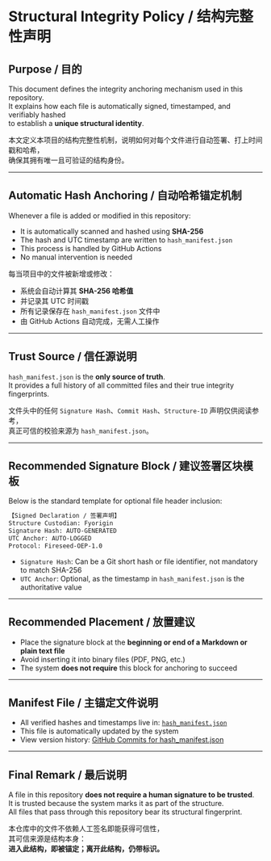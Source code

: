 # Structural Integrity Policy / 结构完整性声明

## Purpose / 目的

This document defines the integrity anchoring mechanism used in this repository.  
It explains how each file is automatically signed, timestamped, and verifiably hashed  
to establish a **unique structural identity**.

本文定义本项目的结构完整性机制，说明如何对每个文件进行自动签署、打上时间戳和哈希，  
确保其拥有唯一且可验证的结构身份。

---

## Automatic Hash Anchoring / 自动哈希锚定机制

Whenever a file is added or modified in this repository:

- It is automatically scanned and hashed using **SHA-256**
- The hash and UTC timestamp are written to `hash_manifest.json`
- This process is handled by GitHub Actions
- No manual intervention is needed

每当项目中的文件被新增或修改：

- 系统会自动计算其 **SHA-256 哈希值**
- 并记录其 UTC 时间戳
- 所有记录保存在 `hash_manifest.json` 文件中
- 由 GitHub Actions 自动完成，无需人工操作

---

## Trust Source / 信任源说明

`hash_manifest.json` is the **only source of truth**.  
It provides a full history of all committed files and their true integrity fingerprints.

文件头中的任何 `Signature Hash`、`Commit Hash`、`Structure-ID` 声明仅供阅读参考，  
真正可信的校验来源为 `hash_manifest.json`。

---

## Recommended Signature Block / 建议签署区块模板

Below is the standard template for optional file header inclusion:

```markdown
【Signed Declaration / 签署声明】
Structure Custodian: Fyorigin  
Signature Hash: AUTO-GENERATED  
UTC Anchor: AUTO-LOGGED  
Protocol: Fireseed-OEP-1.0
```

- `Signature Hash`: Can be a Git short hash or file identifier, not mandatory to match SHA-256
- `UTC Anchor`: Optional, as the timestamp in `hash_manifest.json` is the authoritative value

---

## Recommended Placement / 放置建议

- Place the signature block at the **beginning or end of a Markdown or plain text file**
- Avoid inserting it into binary files (PDF, PNG, etc.)
- The system **does not require** this block for anchoring to succeed

---

## Manifest File / 主锚定文件说明

- All verified hashes and timestamps live in: [`hash_manifest.json`](./hash_manifest.json)
- This file is automatically updated by the system
- View version history: [GitHub Commits for hash_manifest.json](./commits/main/hash_manifest.json)

---

## Final Remark / 最后说明

A file in this repository **does not require a human signature to be trusted**.  
It is trusted because the system marks it as part of the structure.  
All files that pass through this repository bear its structural fingerprint.

本仓库中的文件不依赖人工签名即能获得可信性，  
其可信来源是结构本身：  
**进入此结构，即被锚定；离开此结构，仍带标识。**


<!-- STRUCTURE-ID: sha256:de1b9144340cc70c8e4e16110e466b03e4cbb0d3ae8e5bc6e6f7f13ea52d35c5 uploaded_by: Fyorigin at 2025-05-04T15:16:27Z -->
